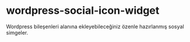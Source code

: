 # wordpress-social-icon-widget
Wordpress bileşenleri alanına ekleyebileceğiniz özenle hazırlanmış sosyal simgeler. 
